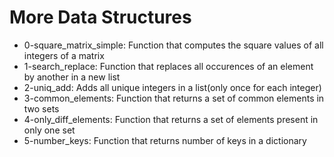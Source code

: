 # More Data Structures

- 0-square_matrix_simple: Function that computes the square values of all integers of a matrix
- 1-search_replace: Function that replaces all occurences of an element by another in a new list
- 2-uniq_add: Adds all unique integers in a list(only once for each integer)
- 3-common_elements: Function that returns a set of common elements in two sets
- 4-only_diff_elements: Function that returns a set of elements present in only one set
- 5-number_keys: Function that returns number of keys in a dictionary
